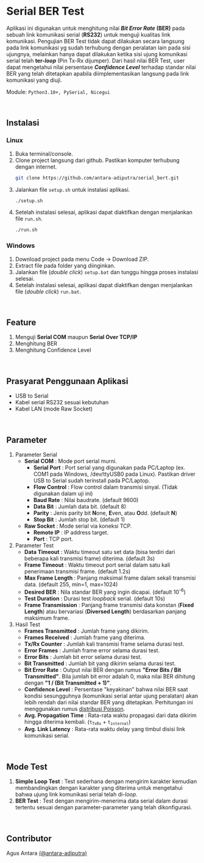 # **Serial BER Test**
Aplikasi ini digunakan untuk menghitung nilai **_Bit Error Rate_ (BER)** pada sebuah link komunikasi serial (**RS232**) untuk menguji kualitas link komunikasi. Pengujian BER Test tidak dapat dilakukan secara langsung pada link komunikasi yg sudah terhubung dengan peralatan lain pada sisi ujungnya, melainkan hanya dapat dilakukan ketika sisi ujung komunikasi serial telah **ter-_loop_** (Pin Tx-Rx dijumper). Dari hasil nilai BER Test, user dapat mengetahui nilai persentase **_Confidence Level_** terhadap standar nilai BER yang telah ditetapkan apabila diimplementasikan langsung pada link komunikasi yang diuji.

Module: `Python3.10+, PySerial, Nicegui`

</br>

## Instalasi
### Linux
   1. Buka terminal/console.
   1. Clone project langsung dari github. Pastikan komputer terhubung dengan internet.
      ```bash
      git clone https://github.com/antara-adiputra/serial_bert.git
      ```
   1. Jalankan file `setup.sh` untuk instalasi aplikasi.
      ```bash
      ./setup.sh
      ```
   1. Setelah instalasi selesai, aplikasi dapat diaktifkan dengan menjalankan file `run.sh`.
      ```bash
      ./run.sh
      ```

### Windows
   1. Download project pada menu Code -> Download ZIP.
   1. Extract file pada folder yang diinginkan.
   1. Jalankan file (_double click_) `setup.bat` dan tunggu hingga proses instalasi selesai.
   1. Setelah instalasi selesai, aplikasi dapat diaktifkan dengan menjalankan file (_double click_) `run.bat`.
</br>

## Feature
   1. Menguji **Serial COM** maupun **Serial Over TCP/IP**
   1. Menghitung BER
   1. Menghitung Confidence Level
</br>

## Prasyarat Penggunaan Aplikasi
- USB to Serial
- Kabel serial RS232 sesuai kebutuhan
- Kabel LAN (mode Raw Socket)
</br>

## Parameter
   1. Parameter Serial
      + **Serial COM** : Mode port serial murni.
         - **Serial Port** : Port serial yang digunakan pada PC/Laptop (ex. COM1 pada Windows, /dev/ttyUSB0 pada Linux). Pastikan driver USB to Serial sudah terinstall pada PC/Laptop.
         - **Flow Control** : Flow control dalam transmisi sinyal. (Tidak digunakan dalam uji ini)
         - **Baud Rate** : Nilai baudrate. (default 9600)
         - **Data Bit** : Jumlah data bit. (default 8)
         - **Parity** : Jenis parity bit **N**one, **E**ven, atau **O**dd. (default **N**)
         - **Stop Bit** : Jumlah stop bit. (default 1)
      + **Raw Socket** : Mode serial via koneksi TCP.
         - **Remote IP** : IP address target.
         - **Port** : TCP port.
   1. Parameter Test
      + **Data Timeout** : Waktu timeout satu set data (bisa terdiri dari beberapa kali transmisi frame) diterima. (default 3s)
      + **Frame Timeout** : Waktu timeout port serial dalam satu kali penerimaan transmisi frame. (default 1.2s)
      + **Max Frame Length** : Panjang maksimal frame dalam sekali transmisi data. (default 255, min=1, max=1024)
      + **Desired BER** : Nila standar BER yang ingin dicapai. (default 10<sup>-6</sup>)
      + **Test Duration** : Durasi test _loopback_ serial. (default 10s)
      + **Frame Transmission** : Panjang frame transmisi data konstan (**Fixed Length**) atau bervariasi (**Diversed Length**) berdasarkan panjang maksimum frame.
   1. Hasil Test
      + **Frames Transmitted** : Jumlah frame yang dikirim.
      + **Frames Received** : Jumlah frame yang diterima.
      + **Tx/Rx Counter** : Jumlah kali transmisi frame selama durasi test.
      + **Error Frames** : Jumlah frame error selama durasi test.
      + **Error Bits** : Jumlah bit error selama durasi test.
      + **Bit Transmitted** : Jumlah bit yang dikirim selama durasi test.
      + **Bit Error Rate** : Output nilai BER dengan rumus **"Error Bits / Bit Transmitted"**. Bila jumlah bit error adalah 0, maka nilai BER dihitung dengan **"1 / (Bit Transmitted + 1)"**.
      + **Confidence Level** : Persentase "keyakinan" bahwa nilai BER saat kondisi sesungguhnya (komunikasi serial antar ujung peralatan) akan lebih rendah dari nilai standar BER yang ditetapkan. Perhitungan ini menggunakan rumus [distribusi Poisson](https://www.sitime.com/ber-confidence-level-calculator).
      + **Avg. Propagation Time** : Rata-rata waktu propagasi dari data dikirim hingga diterima kembali. (`t`<sub>`TxRx`</sub> + `t`<sub>`internal`</sub>)
      + **Avg. Link Latency** : Rata-rata waktu delay yang timbul disisi link komunikasi serial.
</br>

## Mode Test
   1. **Simple Loop Test** : Test sederhana dengan mengirim karakter kemudian membandingkan dengan karakter yang diterima untuk mengetahui bahwa ujung link komunikasi serial telah di-_loop_.
   1. **BER Test** : Test dengan mengirim-menerima data serial dalam durasi tertentu sesuai dengan parameter-parameter yang telah dikonfigurasi.
</br>

## Contributor
Agus Antara [(@antara-adiputra)](https://github.com/antara-adiputra/)
